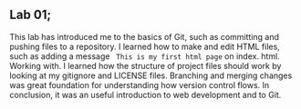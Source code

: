 ## Lab 01;

This lab has introduced me to the basics of Git, such as committing and pushing files to a repository. I learned how to make and edit HTML files, such as adding a message ` This is my first html page` on index. html. Working with. I learned how the structure of project files should work by looking at my gitignore and LICENSE files. Branching and merging changes was great foundation for understanding how version control flows. In conclusion, it was an useful introduction to web development and to Git.
